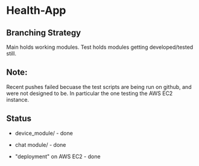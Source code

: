 # Health-App

## Branching Strategy

Main holds working modules. Test holds modules getting developed/tested still.

## Note:
Recent pushes failed becuase the test scripts are being run on github, and were not designed to be. In particular the one testing the AWS EC2 instance.


## Status

- device_module/ - done

- chat module/ - done

- "deployment" on AWS EC2 - done